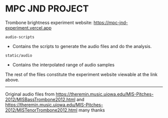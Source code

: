 # MPC JND PROJECT

Trombone brightness experiment website: https://mpc-jnd-experiment.vercel.app

`audio-scripts`
- Contains the scripts to generate the audio files and do the analysis.

`static/audio`
- Contains the interpolated range of audio samples

The rest of the files constitute the experiment website viewable at the link above.

---

Original audio files from https://theremin.music.uiowa.edu/MIS-Pitches-2012/MISBassTrombone2012.html and https://theremin.music.uiowa.edu/MIS-Pitches-2012/MISTenorTrombone2012.html many thanks